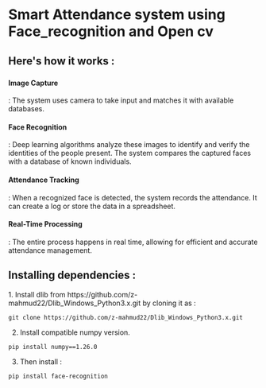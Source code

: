 <html>
  <head><h1>Smart Attendance system using Face_recognition and Open cv</h1></head>
<body>
  
<h2>Here's how it works :</h2>
<h3><p>
<h4>Image Capture</h4>: The system uses camera to take input and matches it with available databases.<br><h4>Face Recognition</h4>: Deep learning algorithms analyze these images to identify and verify the identities of the people present. The system compares the captured faces with a database of known individuals.<br><h4>Attendance Tracking</h4>: When a recognized face is detected, the system records the attendance. It can create a log or store the data in a spreadsheet.<br><h4>Real-Time Processing</h4>: The entire process happens in real time, allowing for efficient and accurate attendance management.<br>
</h3>
<h2>Installing dependencies :</h2>
1. Install dlib from https://github.com/z-mahmud22/Dlib_Windows_Python3.x.git by cloning it as :<br>

`git clone https://github.com/z-mahmud22/Dlib_Windows_Python3.x.git`

2. Install compatible numpy version.<br>

`pip install numpy==1.26.0`

3. Then install :<br>

`pip install face-recognition`

</p>
</body>
</html>
